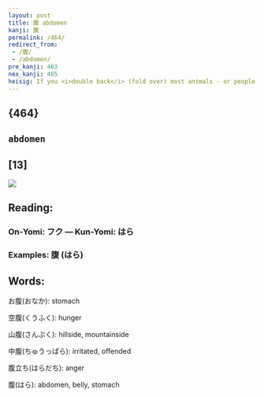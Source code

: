 ```yaml
---
layout: post
title: 腹 abdomen
kanji: 腹
permalink: /464/
redirect_from:
 - /腹/
 - /abdomen/
pre_kanji: 463
nex_kanji: 465
heisig: If you <i>double back</i> (fold over) most animals - or people, for that matter - in the middle, the <i>part of the body</i> where the crease comes is the <b>abdomen</b>.
---
```


## {464}

## `abdomen`

## [13]

<div class="stroke"><img src="E885B9.png" /></div>

## Reading:

### On-Yomi: フク &mdash; Kun-Yomi: はら

### Examples: 腹 (はら)

## Words:

お腹(おなか): stomach

空腹(くうふく): hunger

山腹(さんぷく): hillside, mountainside

中腹(ちゅうっぱら): irritated, offended

腹立ち(はらだち): anger

腹(はら): abdomen, belly, stomach
